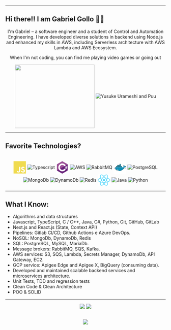 


---
## Hi there!! I am Gabriel Gollo 👋😁

<p align="center">
 I'm Gabriel – a software engineer and a student of Control and Automation Engineering. I have developed diverse solutions in backend using Node.js and enhanced my skills in AWS, including Serverless architecture with AWS Lambda and AWS Ecosystem.
</p>

<p align="center">  When I'm not coding, you can find me playing video games or going out </p>

<div align="center">
    <img align="center" height="200" width="250" src="https://c.tenor.com/nPxAn9NBqfIAAAAM/beavis-computer.gif">
    <img align="center" alt="Yusuke Urameshi and Puu" height="200" width="250" src="https://64.media.tumblr.com/tumblr_majpvcqpEk1qc254uo1_500.gif">
</div>

---
## Favorite Technologies?
<div align="center" style="display: inline_block"><br>
    <img align="center" alt="Javascript" height="40" width="40" src="https://raw.githubusercontent.com/devicons/devicon/master/icons/javascript/javascript-plain.svg">
    <img align="center" alt="Typescript" height="40" width="40" src="https://cdn.jsdelivr.net/gh/devicons/devicon/icons/typescript/typescript-original.svg" />
    <img align="center" alt="Csharp" height="40" width="40" src="https://raw.githubusercontent.com/devicons/devicon/master/icons/csharp/csharp-original.svg">
    <img align="center" alt="AWS" height="40" width="40" src="https://cdn.jsdelivr.net/gh/devicons/devicon@latest/icons/amazonwebservices/amazonwebservices-original-wordmark.svg" />
    <img align="center" alt="RabbitMQ" height="40" width="40" src="https://cdn.jsdelivr.net/gh/devicons/devicon@latest/icons/rabbitmq/rabbitmq-original-wordmark.svg" />
    <img align="center" alt="Docker" height="40" width="40" src="https://raw.githubusercontent.com/devicons/devicon/master/icons/docker/docker-original.svg">
    <img align="center" alt="PostgreSQL" height="40" width="40" src="https://cdn.jsdelivr.net/gh/devicons/devicon@latest/icons/postgresql/postgresql-original-wordmark.svg" />
    <img align="center" alt="MongoDb" height="40" width="40" src="https://cdn.jsdelivr.net/gh/devicons/devicon@latest/icons/mongodb/mongodb-original-wordmark.svg" />
    <img align="center" alt="DynamoDb" height="40" width="40" src="https://cdn.jsdelivr.net/gh/devicons/devicon@latest/icons/dynamodb/dynamodb-original.svg" />
    <img align="center" alt="Redis" height="40" width="40" src="https://cdn.jsdelivr.net/gh/devicons/devicon@latest/icons/redis/redis-original-wordmark.svg" />
    <img align="center" alt="React.js" height="40" width="40" src="https://raw.githubusercontent.com/devicons/devicon/master/icons/react/react-original.svg">
    <img align="center" alt="Java" height="40" width="40" src="https://cdn.jsdelivr.net/gh/devicons/devicon/icons/java/java-original.svg" />
    <img align="center" alt="Python" height="40" width="40" src="https://cdn.jsdelivr.net/gh/devicons/devicon/icons/python/python-original.svg" />
</div>

---
## What I Know:
- Algorithms and data structures
- Javascript, TypeScript, C / C++, Java, C#, Python, Git, GitHub, GitLab
- Next.js and React.js (State, Context API)
- Pipelines: Gitlab CI/CD, Github Actions e Azure DevOps.
- NoSQL: MongoDb, DynamoDb, Redis
- SQL: PostgreSQL, MySQL, MariaDb.
- Message brokers: RabbitMQ, SQS, Kafka.
- AWS services: S3, SQS, Lambda, Secrets Manager, DynamoDb, API Gateway, EC2.
- GCP service: Apigee Edge and Apigee X, BigQuery (consuming data).
- Developed and maintained scalable backend services and microservices architecture.
- Unit Tests, TDD and regression tests
- Clean Code & Clean Architecture
- POO & SOLID
---

<div align="center">
    <img height="180em" src="https://github-readme-stats.vercel.app/api?username=gabrielgollo&count_private=true&show_icons=true&theme=radical" />
    <img height="180em" src="https://github-readme-stats.vercel.app/api/top-langs/?username=gabrielgollo&theme=radical&layout=compact" />
</div>



##
<div align="center">
    <a href="https://www.linkedin.com/in/gabrielsgamaral/" target="_blank"><img src="https://img.shields.io/badge/-LinkedIn-%230077B5?style=for-the-badge&logo=linkedin&logoColor=white" target="_blank"></a> 
 
</div>
